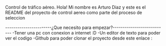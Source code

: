 Control de tráfico aéreo. 
Hola! Mi nombre es Arturo Diaz y este es el README del proyecto de control aereo como parte del proceso de seleccion

-----------------------¿Que necesito para empezar?---------------------------
-Tener una pc con conexion a internet :D
-Un editor de texto para poder ver el codigo
-Github para poder clonar el proyecto desde este enlace : 
